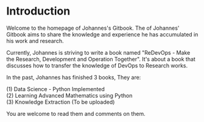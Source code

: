 <!--
 * @Author: Johannes Liu
 * @LastEditors: Johannes Liu
 * @email: iexkliu@gmail.com
 * @github: https://github.com/johannesliu
 * @Date: 2023-07-10 20:33:15
 * @LastEditTime: 2023-07-11 00:49:08
 * @motto: Still water run deep
 * @Description: Modify here please
 * @FilePath: \homepage-gitbook\src\homepage.md
-->
# Introduction

Welcome to the homepage of Johannes's Gitbook. The of Johannes' Gitbook aims to share the knowledge and experience he has accumulated in his work and research.

Currently, Johannes is striving to write a book named "ReDevOps - Make the Research, Development and Operation Together". It's about a book that discusses how to transfer the knowledge of DevOps to Research works.


In the past, Johannes has finished 3 books, They are:

(1) Data Science - Python Implemented  
(2) Learning Advanced Mathematics using Python  
(3) Knowledge Extraction (To be uploaded)  

You are welcome to read them and comments on them.

